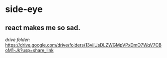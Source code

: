 # side-eye
## react makes me so sad.
*drive folder:* https://drive.google.com/drive/folders/13viiUsDLZWGMpVPxDmO7WqV7CBoM1-Jk?usp=share_link
